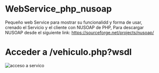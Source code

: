# WebService_php_nusoap
Pequeño web Service para mostrar su funcionalidd y forma de usar, crenado el Servicio y el cliente con NUSOAP de PHP, 
Para descargar NUSOAP desde el siguiente link: https://sourceforge.net/projects/nusoap/

# Acceder a /vehiculo.php?wsdl
![acceso a servico](https://user-images.githubusercontent.com/22084653/28722906-2b86e02e-7383-11e7-8a5b-1b08f2a2276d.png)
